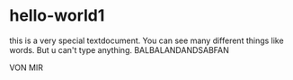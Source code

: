 # hello-world1

this is a very special textdocument. You can see many different things like words.
But u can't type anything.
BALBALANDANDSABFAN

VON MIR